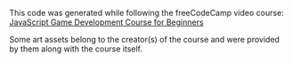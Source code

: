 This code was generated while following the freeCodeCamp video course:
[JavaScript Game Development Course for Beginners](https://www.youtube.com/watch?v=GFO_txvwK_c)

Some art assets belong to the creator(s) of the course and were provided by them
along with the course itself.
